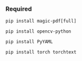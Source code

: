 

### Required

```shell
pip install magic-pdf[full]

pip install opencv-python

pip install PyYAML

pip install torch torchtext
```

